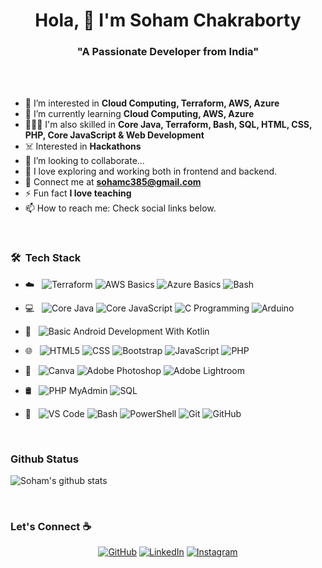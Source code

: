 <h1 align="center">Hola, 👋 I'm Soham Chakraborty</h1>
<h3 align="center">"A Passionate Developer from India"</h3>

<br>
<br>

- 👀 I’m interested in **Cloud Computing, Terraform, AWS, Azure**
- 🌱 I’m currently learning **Cloud Computing, AWS, Azure**
- 🤹🏼‍♂️ I'm also skilled in **Core Java, Terraform, Bash, SQL, HTML, CSS, PHP, Core JavaScript & Web Development**
- ☠️ Interested in **Hackathons**
- 💞️ I’m looking to collaborate...
- 🧭 I love exploring and working both in frontend and backend.
- 📧 Connect me at **sohamc385@gmail.com**
- ⚡ Fun fact **I love teaching**
- 📫 How to reach me: Check social links below.

<br>


<h3> 🛠 &nbsp;Tech Stack</h3>

- ☁️ &nbsp;
  ![Terraform](https://img.shields.io/badge/-Terraform-333333?style=flat&logo=Terraform&logoColor=8938f2)
  ![AWS Basics](https://img.shields.io/badge/-Amazon%20AWS-333333?style=flat&logo=Amazon%20AWS&logoColor=FF9900)
  ![Azure Basics](https://img.shields.io/badge/-Microsoft%20Azure-333333?style=flat&logo=Microsoft%20Azure&logoColor=0078D4)
  ![Bash](https://img.shields.io/badge/-GNU%20Bash-333333?style=flat&logo=GNU%20Bash&logoColor=4EAA25)

- 💻 &nbsp;
  ![Core Java](https://img.shields.io/badge/-Core%20Java-333333?style=flat&logo=Oracle)
  ![Core JavaScript](https://img.shields.io/badge/-JavaScript-333333?style=flat&logo=JavaScript)
  ![C Programming](https://img.shields.io/badge/-C%20Progamming-333333?style=flat&logo=Codio)
  ![Arduino](https://img.shields.io/badge/-Arduino-333333?style=flat&logo=Arduino)

- 📱 &nbsp;
  ![Basic Android Development With Kotlin](https://img.shields.io/badge/-Android%20Development%20With%20Kotlin-333333?style=flat&logo=Kotlin)

- 🌐 &nbsp;
  ![HTML5](https://img.shields.io/badge/-HTML5-333333?style=flat&logo=HTML5)
  ![CSS](https://img.shields.io/badge/-CSS-333333?style=flat&logo=CSS3&logoColor=1572B6)
  ![Bootstrap](https://img.shields.io/badge/-Bootstrap-333333?style=flat&logo=bootstrap&logoColor=691ee3)
  ![JavaScript](https://img.shields.io/badge/-JavaScript-333333?style=flat&logo=JavaScript)
  ![PHP](https://img.shields.io/badge/-PHP-333333?style=flat&logo=PHP&logoColor=8764fa)
  
- 🎨 &nbsp;
  ![Canva](https://img.shields.io/badge/-Canva-333333?style=flat&logo=Canva&logoColor=00C4CC)
  ![Adobe Photoshop](https://img.shields.io/badge/-Adobe%20Photoshop-333333?style=flat&logo=Adobe%20Photoshop&logoColor=31A8FF)
  ![Adobe Lightroom](https://img.shields.io/badge/-Adobe%20Lightroom-333333?style=flat&logo=Adobe%20Lightroom&logoColor=31A8FF)
  
- 🛢 &nbsp;
  ![PHP MyAdmin](https://img.shields.io/badge/-PHP%20MyAdmin-333333?style=flat&logo=phpMyAdmin&logoColor=ff841f)
  ![SQL](https://img.shields.io/badge/-SQL-333333?style=flat&logo=SQLite&logoColor=ff1f4f)

- 🔧 &nbsp;
  ![VS Code](https://img.shields.io/badge/-VSCode-333333?style=flat&logo=Visual%20Studio%20Code&logoColor=289af7)
  ![Bash](https://img.shields.io/badge/-GNU%20Bash-333333?style=flat&logo=GNU%20Bash&logoColor=4EAA25)
  ![PowerShell](https://img.shields.io/badge/-powershell-333333?style=flat&logo=powershell)
  ![Git](https://img.shields.io/badge/-Git-333333?style=flat&logo=Git)
  ![GitHub](https://img.shields.io/badge/-GitHub-333333?style=flat&logo=github)
  
<br>

### Github Status
![Soham's github stats](https://github-readme-stats.vercel.app/api?username=sohamc2001&bg_color=0,3E5151,ffca8d&title_color=fff&text_color=fff)

<br>

### Let's Connect :coffee:
<p align="center">
	<a href="https://github.com/sohamc2001"><img src="https://img.icons8.com/bubbles/50/000000/github.png" alt="GitHub"/></a>
	<a href="https://www.linkedin.com/in/soham-chakraborty2001/"><img src="https://img.icons8.com/bubbles/50/000000/linkedin.png" alt="LinkedIn"/></a>
	<a href="https://www.instagram.com/undefined_polaroids/"><img src="https://img.icons8.com/bubbles/50/000000/instagram.png" alt="Instagram"/></a>
</p>
